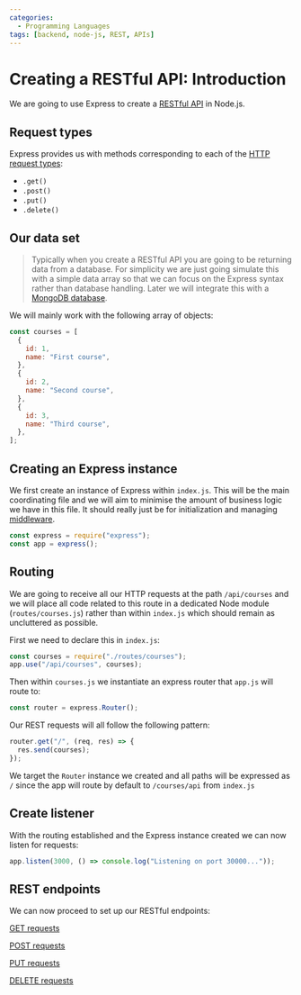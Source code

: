 ```yaml
---
categories:
  - Programming Languages
tags: [backend, node-js, REST, APIs]
---
```


# Creating a RESTful API: Introduction

We are going to use Express to create a
[RESTful API](/Databases/RESTful_APIs.md) in Node.js.

## Request types

Express provides us with methods corresponding to each of the
[HTTP request types](/Databases/HTTP_request_types.md):

- `.get()`
- `.post()`
- `.put()`
- `.delete()`

## Our data set

> Typically when you create a RESTful API you are going to be returning data
> from a database. For simplicity we are just going simulate this with a simple
> data array so that we can focus on the Express syntax rather than database
> handling. Later we will integrate this with a
> [MongoDB database](/Programming_Languages/NodeJS/REST_APIs/05_%20Integrating_the_database.md).

We will mainly work with the following array of objects:

```js
const courses = [
  {
    id: 1,
    name: "First course",
  },
  {
    id: 2,
    name: "Second course",
  },
  {
    id: 3,
    name: "Third course",
  },
];
```

## Creating an Express instance

We first create an instance of Express within `index.js`. This will be the main
coordinating file and we will aim to minimise the amount of business logic we
have in this file. It should really just be for initialization and managing
[middleware](/Programming_Languages/NodeJS/Architecture/Middleware.md).

```js
const express = require("express");
const app = express();
```

## Routing

We are going to receive all our HTTP requests at the path `/api/courses` and we
will place all code related to this route in a dedicated Node module
(`routes/courses.js`) rather than within `index.js` which should remain as
uncluttered as possible.

First we need to declare this in `index.js`:

```js
const courses = require("./routes/courses");
app.use("/api/courses", courses);
```

Then within `courses.js` we instantiate an express router that `app.js` will
route to:

```js
const router = express.Router();
```

Our REST requests will all follow the following pattern:

```js
router.get("/", (req, res) => {
  res.send(courses);
});
```

We target the `Router` instance we created and all paths will be expressed as
`/` since the app will route by default to `/courses/api` from `index.js`

## Create listener

With the routing established and the Express instance created we can now listen
for requests:

```js
app.listen(3000, () => console.log("Listening on port 30000..."));
```

## REST endpoints

We can now proceed to set up our RESTful endpoints:

[GET requests](/Programming_Languages/NodeJS/REST_APIs/1_GET.md)

[POST requests](/Programming_Languages/NodeJS/REST_APIs/2_POST.md)

[PUT requests](/Programming_Languages/NodeJS/REST_APIs/3_PUT.md)

[DELETE requests](/Programming_Languages/NodeJS/REST_APIs/4_DELETE.md)
